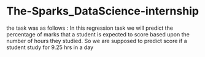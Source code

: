 # The-Sparks_DataScience-internship
the task was as follows : In this regression task we will predict the percentage of marks that a student is expected to score based upon the number of hours they studied. So we are supposed to predict score if a student study for 9.25 hrs in a day
